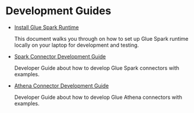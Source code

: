 # Development Guides 

 - [Install Glue Spark Runtime](GlueSparkRuntime/README.md)

   This document walks you through on how to set up Glue Spark runtime locally on your laptop for development and testing.

 - [Spark Connector Development Guide](Spark/README.md)

   Developer Guide about how to develop Glue Spark connectors with examples.
   
 - [Athena Connector Development Guide](Athena/README.md)

   Developer Guide about how to develop Glue Athena connectors with examples.